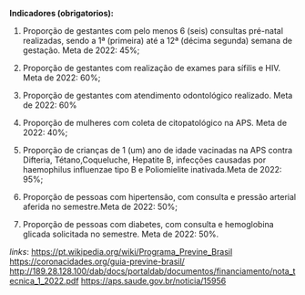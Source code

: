 __Indicadores (obrigatorios):__

1. Proporção de gestantes com pelo menos 6 (seis) consultas pré-natal realizadas, sendo a 1ª
(primeira) até a 12ª (décima segunda) semana de gestação. Meta de 2022: 45%;

2. Proporção de gestantes com realização de exames para sífilis e HIV. Meta de 2022: 60%;

3. Proporção de gestantes com atendimento odontológico realizado. Meta de 2022: 60%

4. Proporção de mulheres com coleta de citopatológico na APS. Meta de 2022: 40%;
 
5. Proporção de crianças de 1 (um) ano de idade vacinadas na APS contra Difteria, Tétano,Coqueluche, Hepatite B, infecções causadas por haemophilus influenzae tipo B e Poliomielite inativada.Meta de 2022: 95%;
 
6. Proporção de pessoas com hipertensão, com consulta e pressão arterial aferida no semestre.Meta de 2022: 50%;

7. Proporção de pessoas com diabetes, com consulta e hemoglobina glicada solicitada no
semestre. Meta de 2022: 50%.

*links*:
https://pt.wikipedia.org/wiki/Programa_Previne_Brasil
https://coronacidades.org/guia-previne-brasil/
http://189.28.128.100/dab/docs/portaldab/documentos/financiamento/nota_tecnica_1_2022.pdf
https://aps.saude.gov.br/noticia/15956